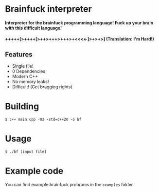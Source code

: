 # Brainfuck interpreter

#### Interpreter for the brainfuck programming language! Fuck up your brain with this difficult language! 
#### +++++[>++++[>++>+++>+++>+<<<<-]>+>+>] (Translation: I'm Hard!)

## Features
- Single file!
- 0 Dependencies
- Modern C++
- No memory leaks!
- Difficult! (Get bragging rights)

# Building
```
$ c++ main.cpp -O3 -std=c++20 -o bf
```

# Usage
```
$ ./bf [input file]
```

# Example code 
You can find example brainfuck probrams in the `examples` folder
